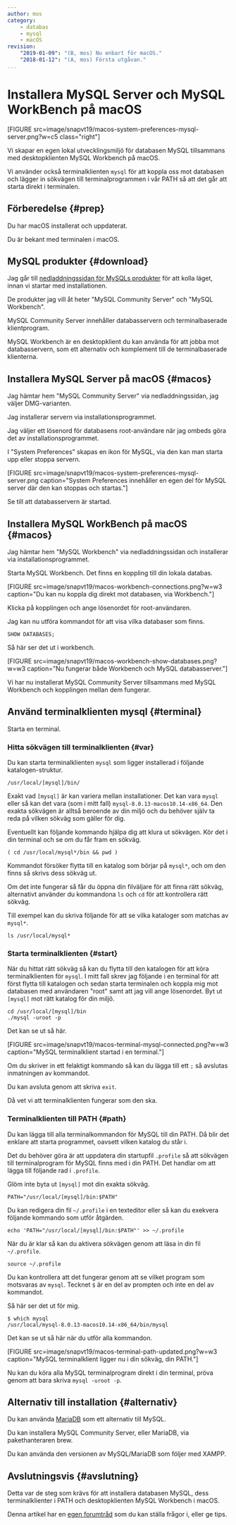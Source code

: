 ```yaml
---
author: mos
category:
    - databas
    - mysql
    - macOS
revision:
    "2019-01-09": "(B, mos) Nu enbart för macOS."
    "2018-01-12": "(A, mos) Första utgåvan."
...
```

Installera MySQL Server och MySQL WorkBench på macOS
==================================

[FIGURE src=image/snapvt19/macos-system-preferences-mysql-server.png?w=c5 class="right"]

Vi skapar en egen lokal utvecklingsmiljö för databasen MySQL tillsammans med desktopklienten MySQL Workbench på macOS.

Vi använder också terminalklienten `mysql` för att koppla oss mot databasen och lägger in sökvägen till terminalprogrammen i vår PATH så att det går att starta direkt i terminalen.

<!--more-->



Förberedelse {#prep}
--------------------------------------

Du har macOS installerat och uppdaterat.

Du är bekant med terminalen i macOS.



MySQL produkter {#download}
--------------------------------------

Jag går till [nedladdningssidan för MySQLs produkter](https://dev.mysql.com/downloads/) för att kolla läget, innan vi startar med installationen.

De produkter jag vill åt heter "MySQL Community Server" och "MySQL Workbench". 

MySQL Community Server innehåller databasservern och terminalbaserade klientprogram.

MySQL Workbench är en desktopklient du kan använda för att jobba mot databasservern, som ett alternativ och komplement till de terminalbaserade klienterna.



Installera MySQL Server på macOS {#macos}
--------------------------------------

Jag hämtar hem "MySQL Community Server" via nedladdningssidan, jag väljer DMG-varianten.

Jag installerar servern via installationsprogrammet.

Jag väljer ett lösenord för databasens root-användare när jag ombeds göra det av installationsprogrammet.

I "System Preferences" skapas en ikon för MySQL, via den kan man starta upp eller stoppa servern.

[FIGURE src=image/snapvt19/macos-system-preferences-mysql-server.png caption="System Preferences innehåller en egen del för MySQL server där den kan stoppas och startas."]

Se till att databasservern är startad.



Installera MySQL WorkBench på macOS {#macos}
--------------------------------------

Jag hämtar hem "MySQL Workbench" via nedladdningssidan och installerar via installationsprogrammet.

Starta MySQL Workbench. Det finns en koppling till din lokala databas.

[FIGURE src=image/snapvt19/macos-workbench-connections.png?w=w3 caption="Du kan nu koppla dig direkt mot databasen, via Workbench."]

Klicka på kopplingen och ange lösenordet för root-användaren.

Jag kan nu utföra kommandot för att visa vilka databaser som finns.

```
SHOW DATABASES;
```

Så här ser det ut i workbench.

[FIGURE src=image/snapvt19/macos-workbench-show-databases.png?w=w3 caption="Nu fungerar både Workbench och MySQL databasserver."]

Vi har nu installerat MySQL Community Server tillsammans med MySQL Workbench och kopplingen mellan dem fungerar.



Använd terminalklienten mysql {#terminal}
--------------------------------------

Starta en terminal.



### Hitta sökvägen till terminalklienten {#var}

Du kan starta terminalklienten `mysql` som ligger installerad i följande katalogen-struktur.

```text
/usr/local/[mysql]/bin/
```

Exakt vad `[mysql]` är kan variera mellan installationer. Det kan vara `mysql` eller så kan det vara (som i mitt fall) `mysql-8.0.13-macos10.14-x86_64`. Den exakta sökvägen är alltså beroende av din miljö och du behöver själv ta reda på vilken sökväg som gäller för dig.

Eventuellt kan följande kommando hjälpa dig att klura ut sökvägen. Kör det i din terminal och se om du får fram en sökväg.

```text
( cd /usr/local/mysql*/bin && pwd )
```

Kommandot försöker flytta till en katalog som börjar på `mysql*`, och om den finns så skrivs dess sökväg ut.

Om det inte fungerar så får du öppna din filväljare för att finna rätt sökväg, alternativt använder du kommandona `ls` och `cd` för att kontrollera rätt sökväg. 

Till exempel kan du skriva följande för att se vilka kataloger som matchas av `mysql*`.

```text
ls /usr/local/mysql*
```



### Starta terminalklienten {#start}

När du hittat rätt sökväg så kan du flytta till den katalogen för att köra terminalklienten för `mysql`. I mitt fall skrev jag följande i en terminal för att först flytta till katalogen och sedan starta terminalen och koppla mig mot databasen med användaren "root" samt att jag vill ange lösenordet. Byt ut `[mysql]` mot rätt katalog för din miljö.

```text
cd /usr/local/[mysql]/bin
./mysql -uroot -p
```

Det kan se ut så här.

[FIGURE src=image/snapvt19/macos-terminal-mysql-connected.png?w=w3 caption="MySQL terminalklient startad i en terminal."]

Om du skriver in ett felaktigt kommando så kan du lägga till ett `;` så avslutas inmatningen av kommandot.

Du kan avsluta genom att skriva `exit`.

Då vet vi att terminalklienten fungerar som den ska.



### Terminalklienten till PATH {#path}

Du kan lägga till alla terminalkommandon för MySQL till din PATH. Då blir det enklare att starta programmet, oavsett vilken katalog du står i.

Det du behöver göra är att uppdatera din startupfil `.profile` så att sökvägen till terminalprogram för MySQL finns med i din PATH. Det handlar om att lägga till följande rad i `.profile`.

Glöm inte byta ut `[mysql]` mot din exakta sökväg.

```text
PATH="/usr/local/[mysql]/bin:$PATH"
```

Du kan redigera din fil `~/.profile` i en texteditor eller så kan du exekvera följande kommando som utför åtgärden.

```text
echo 'PATH="/usr/local/[mysql]/bin:$PATH"' >> ~/.profile
```

När du är klar så kan du aktivera sökvägen genom att läsa in din fil `~/.profile`.

```text
source ~/.profile
```

Du kan kontrollera att det fungerar genom att se vilket program som motsvaras av `mysql`. Tecknet `$` är en del av prompten och inte en del av kommandot.

Så här ser det ut för mig.

```text
$ which mysql
/usr/local/mysql-8.0.13-macos10.14-x86_64/bin/mysql
```

Det kan se ut så här när du utför alla kommandon.

[FIGURE src=image/snapvt19/macos-terminal-path-updated.png?w=w3 caption="MySQL terminalklient ligger nu i din sökväg, din PATH."]

Nu kan du köra alla MySQL terminalprogram direkt i din terminal, pröva genom att bara skriva `mysql -uroot -p`.



Alternativ till installation {#alternativ}
--------------------------------------

Du kan använda [MariaDB](https://mariadb.org/download/) som ett alternativ till MySQL.

Du kan installera MySQL Community Server, eller MariaDB, via pakethanteraren brew.

Du kan använda den versionen av MySQL/MariaDB som följer med XAMPP.



Avslutningsvis {#avslutning}
--------------------------------------

Detta var de steg som krävs för att installera databasen MySQL, dess terminalklienter i PATH och desktopklienten MySQL Workbench i macOS.

Denna artikel har en [egen forumtråd](t/7236) som du kan ställa frågor i, eller ge tips.
